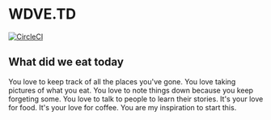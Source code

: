 # WDVE.TD

[![CircleCI](https://circleci.com/gh/thestrayed/wdve-td-api.svg?style=svg)](https://circleci.com/gh/thestrayed/wdve-td-api)

## What did we eat today

You love to keep track of all the places you've gone. You love taking pictures of what you eat. You love to note things down because you keep forgeting some. You love to talk to people to learn their stories. It's your love for food. It's your love for coffee. You are my inspiration to start this.
